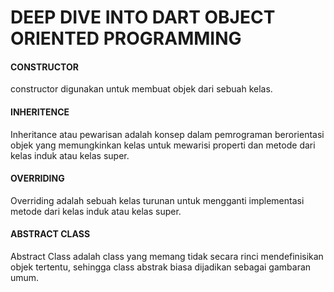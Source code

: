 # DEEP DIVE INTO DART OBJECT ORIENTED PROGRAMMING
<h4>CONSTRUCTOR</h4>
<p>constructor digunakan untuk membuat objek dari sebuah kelas. </p>
<h4>INHERITENCE</h4>
<p>Inheritance atau pewarisan adalah konsep dalam pemrograman berorientasi objek yang memungkinkan kelas untuk mewarisi properti dan metode dari kelas induk atau kelas super. </p>
<h4>OVERRIDING</h4>
<p>Overriding adalah sebuah kelas turunan untuk mengganti implementasi metode dari kelas induk atau kelas super.</p>
<h4>ABSTRACT CLASS</h4>
<p>Abstract Class adalah class yang memang tidak secara rinci mendefinisikan objek tertentu, sehingga class abstrak biasa dijadikan sebagai gambaran umum.</p>
